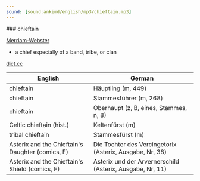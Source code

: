 ```yaml
---
sound: [sound:ankimd/english/mp3/chieftain.mp3]
---
```


\### chieftain

[Merriam-Webster](https://www.merriam-webster.com/dictionary/chieftain)

- a chief especially of a band, tribe, or clan

[dict.cc](https://www.dict.cc/chieftain)

| English        | German       |
| -------------- | ------------ |
| chieftain | Häuptling (m, 449) |
| chieftain | Stammesführer (m, 268) |
| chieftain | Oberhaupt (z, B, eines, Stammes, n, 8) |
| Celtic chieftain (hist.) | Keltenfürst (m) |
| tribal chieftain | Stammesfürst (m) |
| Asterix and the Chieftain's Daughter (comics, F) | Die Tochter des Vercingetorix (Asterix, Ausgabe, Nr, 38) |
| Asterix and the Chieftain's Shield (comics, F) | Asterix und der Arvernerschild (Asterix, Ausgabe, Nr, 11) |
